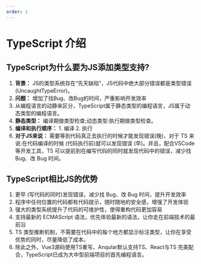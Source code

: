 ```yaml
---
order: 1
---
```

# TypeScript 介绍

## TypeScript为什么要为JS添加类型支持?

1. **背景：** JS的类型系统存在“先天缺陷”，JS代码中绝大部分错误都是类型错误(UncaughtTypeError)。
2. **问题：** 增加了找Bug、改Bug的时间，严重影响开发效率
3. 从编程语言的动静来区分，TypeScript属于静态类型的编程语言，JS属于动态类型的编程语言。
4. **静态类型：** 编译期做类型检查;动态类型:执行期做类型检查。
5. **编译和执行顺序：** 1. 编译 2. 执行
6. **对于JS来说：** 需要等到代码真正去执行的时候才能发现错误(晚)，对于 TS 来说:在代码编译的时候 (代码执行前)就可以发现错误 (早)。并且，配合VSCode 等开发工具，T5 可以提前到在编写代码的同时就发现代码中的错误，减少找 Bug、改 Bug 时间。

## TypeScript相比JS的优势
1. 更早 (写代码的同时)发现错误，减少找 Bug、改 Bug 时间，提升开发效率
2. 程序中任何位置的代码都有代码提示，随时随地的安全感，增强了开发体验
3. 强大的类型系统提升了代码的可维护性，使得重构代码更加容易
4. 支持最新的 ECMAScript 语法，优先体验最新的语法，让你走在前端技术的最前沿
5. TS 类型推断机制，不需要在代码中的每个地方都显示标注类型，让你在享受优势的同时，尽量降低了成本。
6. 除此之外，Vue3源码使用TS重写、Anqular默认支持TS、React与TS 完美配合，TypeScript已成为大中型前端项目的首先编程语言。

